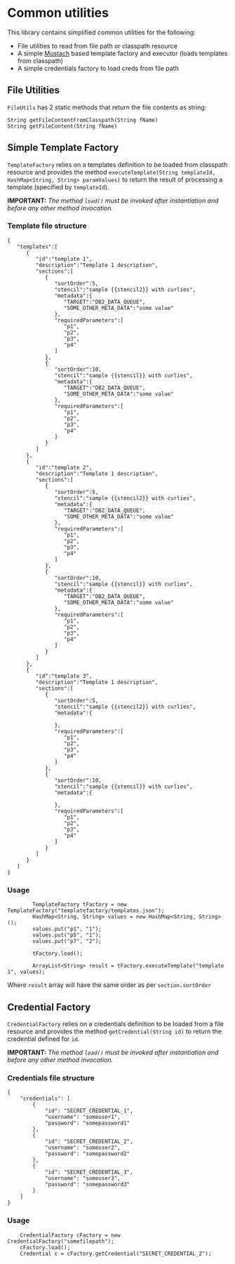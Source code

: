 # Common utilities

This library contains simplified common utilities for the following:

 - File utilities to read from file path or classpath resource
 - A simple [Mustach](https://github.com/samskivert/jmustache) based template factory and executor (loads templates from classpath)
 - A simple credentials factory to load creds from file path

## File Utilities

`FileUtils` has 2 static methods that return the file contents as string:
```
String getFileContentFromClasspath(String fName)
String getFileContent(String fName)
```

## Simple Template Factory

`TemplateFactory` relies on a templates definition to be loaded from classpath resource and provides the method `executeTemplate(String templateId, HashMap<String, String> paramValues)` to return the result of processing a template (specified by `templateId`).

**IMPORTANT:** *The method `load()` must be invoked after instantiation and before any other method invocation.*

### Template file structure
```
{
   "templates":[
      {
         "id":"template 1",
         "description":"Template 1 description",
         "sections":[
            {
               "sortOrder":5,
               "stencil":"sample {{stencil2}} with curlies",
               "metadata":{
                  "TARGET":"DB2_DATA_QUEUE",
                  "SOME_OTHER_META_DATA":"some value"
               },
               "requiredParameters":[
                  "p1",
                  "p2",
                  "p3",
                  "p4"
               ]
            },
            {
               "sortOrder":10,
               "stencil":"sample {{stencil}} with curlies",
               "metadata":{
                  "TARGET":"DB2_DATA_QUEUE",
                  "SOME_OTHER_META_DATA":"some value"
               },
               "requiredParameters":[
                  "p1",
                  "p2",
                  "p3",
                  "p4"
               ]
            }
         ]
      },
      {
         "id":"template 2",
         "description":"Template 1 description",
         "sections":[
            {
               "sortOrder":5,
               "stencil":"sample {{stencil2}} with curlies",
               "metadata":{
                  "TARGET":"DB2_DATA_QUEUE",
                  "SOME_OTHER_META_DATA":"some value"
               },
               "requiredParameters":[
                  "p1",
                  "p2",
                  "p3",
                  "p4"
               ]
            },
            {
               "sortOrder":10,
               "stencil":"sample {{stencil}} with curlies",
               "metadata":{
                  "TARGET":"DB2_DATA_QUEUE",
                  "SOME_OTHER_META_DATA":"some value"
               },
               "requiredParameters":[
                  "p1",
                  "p2",
                  "p3",
                  "p4"
               ]
            }
         ]
      },
      {
         "id":"template 3",
         "description":"Template 1 description",
         "sections":[
            {
               "sortOrder":5,
               "stencil":"sample {{stencil2}} with curlies",
               "metadata":{
                  
               },
               "requiredParameters":[
                  "p1",
                  "p2",
                  "p3",
                  "p4"
               ]
            },
            {
               "sortOrder":10,
               "stencil":"sample {{stencil}} with curlies",
               "metadata":{
                  
               },
               "requiredParameters":[
                  "p1",
                  "p2",
                  "p3",
                  "p4"
               ]
            }
         ]
      }
   ]
}
```
### Usage
```
		TemplateFactory tFactory = new TemplateFactory("templatefactory/templates.json");
		HashMap<String, String> values = new HashMap<String, String>();
		values.put("p1", "1");
		values.put("p5", "1");
		values.put("p7", "2");
		
		tFactory.load();
		
		ArrayList<String> result = tFactory.executeTemplate("template 1", values);
```
Where `result` array will have the same order as per `section.sortOrder`

## Credential Factory

`CredentialFactory` relies on a credentials definition to be loaded from a file resource and provides the method `getCredential(String id)` to return the credential defined for `id`.

**IMPORTANT:** *The method `load()` must be invoked after instantiation and before any other method invocation.*

### Credentials file structure
```
{
	"credentials": [
		{
			"id": "SECRET_CREDENTIAL_1",
			"username": "someuser1",
			"password": "somepassword1"
		},
		{
			"id": "SECRET_CREDENTIAL_2",
			"username": "someuser2",
			"password": "somepassword2"
		},
		{
			"id": "SECRET_CREDENTIAL_3",
			"username": "someuser3",
			"password": "somepassword3"
		}
	]
}
```
### Usage
```
	CredentialFactory cFactory = new CredentialFactory("somefilepath");
	cFactory.load();
	Credential c = cFactory.getCredential("SECRET_CREDENTIAL_2");
```

